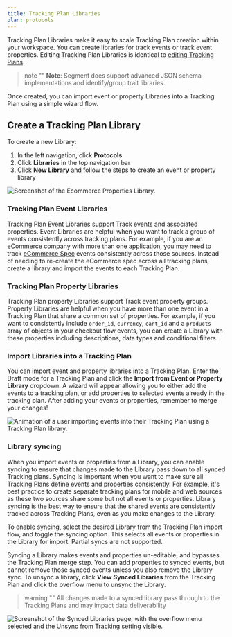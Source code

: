 ```yaml
---
title: Tracking Plan Libraries
plan: protocols
---
```


Tracking Plan Libraries make it easy to scale Tracking Plan creation within your workspace. You can create libraries for track events or track event properties. Editing Tracking Plan Libraries is identical to [editing Tracking Plans](/docs/protocols/tracking-plan/create/).

> note ""
> **Note**: Segment does support advanced JSON schema implementations and identify/group trait libraries.

Once created, you can import event or property Libraries into a Tracking Plan using a simple wizard flow.

## Create a Tracking Plan Library

To create a new Library:
1. In the left navigation, click **Protocols**
2. Click **Libraries** in the top navigation bar
3. Click **New Library** and follow the steps to create an event or property library

![Screenshot of the Ecommerce Properties Library.](../images/property_library_example.png)

### Tracking Plan Event Libraries

Tracking Plan Event Libraries support Track events and associated properties. Event Libraries are helpful when you want to track a group of events consistently across tracking plans. For example, if you are an eCommerce company with more than one application, you may need to track [eCommerce Spec](/docs/connections/spec/ecommerce/v2/) events consistently across those sources. Instead of needing to re-create the eCommerce spec across all tracking plans, create a library and import the events to each Tracking Plan.

### Tracking Plan Property Libraries

Tracking Plan property Libraries support Track event property groups. Property Libraries are helpful when you have more than one event in a Tracking Plan that share a common set of properties. For example, if you want to consistently include `order_id`, `currency`, `cart_id` and a `products` array of objects in your checkout flow events, you can create a Library with these properties including descriptions, data types and conditional filters.

### Import Libraries into a Tracking Plan

You can import event and property libraries into a Tracking Plan. Enter the Draft mode for a Tracking Plan and click the **Import from Event or Property Library** dropdown. A wizard will appear allowing you to either add the events to a tracking plan, or add properties to selected events already in the tracking plan. After adding your events or properties, remember to merge your changes!

![Animation of a user importing events into their Tracking Plan using a Tracking Plan library.](../images/import_library_to_tracking_plan.gif)

### Library syncing


When you import events or properties from a Library, you can enable syncing to ensure that changes made to the Library pass down to all synced Tracking plans. Syncing is important when you want to make sure all Tracking Plans define events and properties consistently. For example, it's best practice to create separate tracking plans for mobile and web sources as these two sources share some but not all events or properties. Library syncing is the best way to ensure that the shared events are consistently tracked across Tracking Plans, even as you make changes to the Library.

To enable syncing, select the desired Library from the Tracking Plan import flow, and toggle the syncing option. This selects all events or properties in the Library for import. Partial syncs are not supported.

Syncing a Library makes events and properties un-editable, and bypasses the Tracking Plan merge step. You can add properties to synced events, but cannot remove those synced events unless you also remove the Library sync. To unsync a library, click **View Synced Libraries** from the Tracking Plan and click the overflow menu to unsync the Library.

> warning ""
> All changes made to a synced library pass through to the Tracking Plans and may impact data deliverability

![Screenshot of the Synced Libraries page, with the overflow menu selected and the Unsync from Tracking setting visible.](../images/unsync_library.png)

